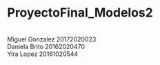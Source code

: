 # ProyectoFinal_Modelos2
<br />
Miguel Gonzalez 20172020023
<br />
Daniela Brito 20162020470
<br />
Yira Lopez 20161020544
